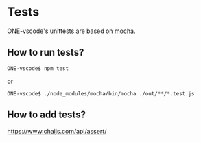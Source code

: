 # Tests

ONE-vscode's unittests are based on [mocha](https://mochajs.org/).

## How to run tests?

```
ONE-vscode$ npm test
```

or

```
ONE-vscode$ ./node_modules/mocha/bin/mocha ./out/**/*.test.js
```

## How to add tests?

https://www.chaijs.com/api/assert/

